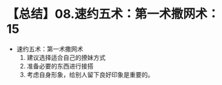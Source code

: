 # 【总结】08.速约五术：第一术撒网术：15

-   速约五术：第一术撒网术
    1.  建议选择适合自己的撩妹方式
    2.  准备必要的东西进行接搭
    3.  考虑自身形象，给别人留下良好印象是重要的。